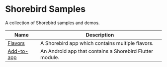 # Shorebird Samples

A collection of Shorebird samples and demos.

| Name                     | Description                                              |
| ------------------------ | -------------------------------------------------------- |
| [Flavors](flavors)       | A Shorebird app which contains multiple flavors.         |
| [Add-to-app](add_to_app) | An Android app that contains a Shorebird Flutter module. |
